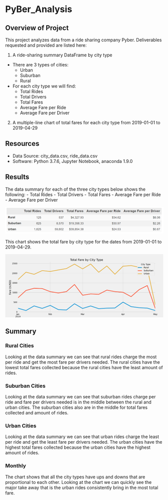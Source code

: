 # PyBer_Analysis


## Overview of Project
This project analyzes data from a ride sharing company Pyber.
Deliverables requested and provided are listed here:

 1. A ride-sharing summary DataFrame by city type
 - There are 3 types of cities:
	- Urban
	- Suburban
	- Rural
 - For each city type we will find:
	- Total Rides
	- Total Drivers
	- Total Fares
	- Average Fare per Ride
	- Average Fare per Driver
	
 2.  A multiple-line chart of total fares for each city type from 2019-01-01 to 2019-04-29


## Resources
- Data Source: city_data.csv, ride_data.csv
- Software: Python 3.7.6, Jupyter Notebook, anaconda 1.9.0
	
## Results
The data summary for each of the three city types below shows the following:
	- Total Rides
	- Total Drivers
	- Total Fares
	- Average Fare per Ride
	- Average Fare per Driver

![alt text](https://github.com/zimmer3-iii/PyBer_Analysis/blob/main/analysis/ride_sharing_dataframe.png?raw=true)

This chart shows the total fare by city type for the dates from 2019-01-01 to 2019-04-29.

![alt text](https://github.com/zimmer3-iii/PyBer_Analysis/blob/main/analysis/TotalFare.png?raw=true)



## Summary

### Rural Cities
Looking at the data summary we can see that rural rides charge the most per ride and get the most fare per drivers needed. 
The rural cities have the lowest total fares collected because the rural cities have the least amount of rides.
### Suburban Cities
Looking at the data summary we can see that suburban rides charge per ride and fare per drivers needed is in the middle between the rural and urban cities. 
The suburban cities also are in the middle for total fares collected and amount of rides.
### Urban Cities
Looking at the data summary we can see that urban rides charge the least per ride and get the least fare per drivers needed. 
The urban cities have the highest total fares collected because the urban cities have the highest amount of rides.
### Monthly
The chart shows that all the city types have ups and downs that are proportional to each other. 
Looking at the chart we can quickly see the major take away that is the urban rides consistently bring in the most total fare.
